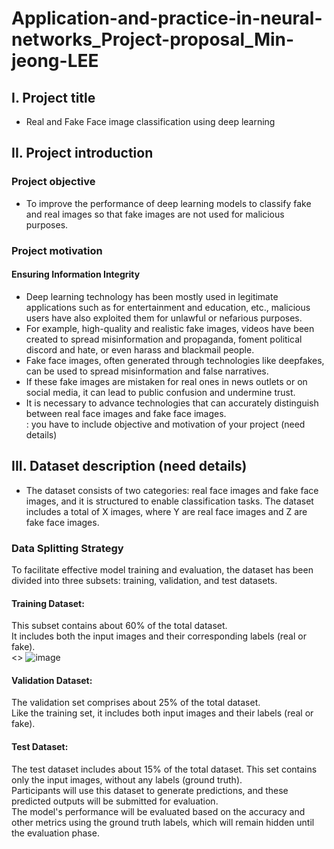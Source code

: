 # Application-and-practice-in-neural-networks_Project-proposal_Min-jeong-LEE

## I. Project title  
  - Real and Fake Face image classification using deep learning  

## II. Project introduction  
### Project objective  
  - To improve the performance of deep learning models to classify fake and real images so that fake images are not used for malicious purposes.
### Project motivation  
#### Ensuring Information Integrity
  - Deep learning technology has been mostly used in legitimate applications such as for entertainment and education, etc., malicious users have also exploited them for unlawful or nefarious purposes.  
  - For example, high-quality and realistic fake images, videos have been created to spread misinformation and propaganda, foment political discord and hate, or even harass and blackmail people.  
  - Fake face images, often generated through technologies like deepfakes, can be used to spread misinformation and false narratives.
  - If these fake images are mistaken for real ones in news outlets or on social media, it can lead to public confusion and undermine trust.
  - It is necessary to advance technologies that can accurately distinguish between real face images and fake face images.  
: you have to include objective and motivation of your project (need details)

## III. Dataset description (need details)
-   The dataset consists of two categories: real face images and fake face images, and it is structured to enable classification tasks. The dataset includes a total of X images, where Y are real face images and Z are fake face images.
### Data Splitting Strategy  
  To facilitate effective model training and evaluation, the dataset has been divided into three subsets: training, validation, and test datasets.  

#### Training Dataset:  

  This subset contains about 60% of the total dataset.  
  It includes both the input images and their corresponding labels (real or fake).  
  <<fake>> ![image](https://github.com/user-attachments/assets/8ab9e62f-1284-4391-8d5e-e8b490c0d23b)  


#### Validation Dataset:

  The validation set comprises about 25% of the total dataset.  
  Like the training set, it includes both input images and their labels (real or fake).  

#### Test Dataset:

  The test dataset includes about 15% of the total dataset.
  This set contains only the input images, without any labels (ground truth).  
  Participants will use this dataset to generate predictions, and these predicted outputs will be submitted for evaluation.  
  The model's performance will be evaluated based on the accuracy and other metrics using the ground truth labels, which will remain hidden until the evaluation phase.  

